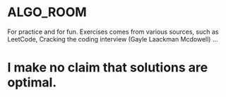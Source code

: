 # ALGO_ROOM

For practice and for fun. Exercises comes from various sources, such as LeetCode, Cracking the coding interview (Gayle Laackman Mcdowell) ...

# I make no claim that solutions are optimal.
